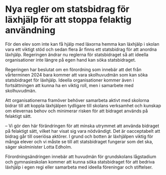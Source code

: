 # Nya regler om statsbidrag för läxhjälp för att stoppa felaktig användning

För den elev som inte kan få hjälp med läxorna hemma kan läxhjälp i skolan vara ett viktigt stöd och sedan flera år finns ett statsbidrag för att anordna läxhjälp. Regeringen ändrar nu reglerna för statsbidraget så att ideella organisationer inte längre på egen hand kan söka statsbidraget.

Regeringen har beslutat om en förordning som innebär att det från vårterminen 2024 bara kommer att vara skolhuvudmän som kan söka statsbidraget för läxhjälp. Ideella organisationer kommer även i fortsättningen att kunna ha en viktig roll, men i samarbete med skolhuvudmän.

Att organisationerna framöver behöver samarbeta aktivt med skolorna bidrar till att koppla läxhjälpen tydligare till skolans verksamhet och kunskap om elevernas behov och minimerar risken för att bidraget används på felaktigt sätt.

– Vi gör den här förändringen för att minska utrymmet att använda bidraget på felaktigt sätt, vilket har visat sig vara nödvändigt. Det är oacceptabelt att bidrag går till oseriösa aktörer. I grund och botten är läxhjälpen viktig för många elever och vi måste se till att statsbidraget fungerar som det ska, säger skolminister Lotta Edholm.

Förordningsändringen innebär att huvudmän för grundskolans lågstadium och gymnasieskolan kommer att kunna söka statsbidraget för att bedriva läxhjälp i egen regi eller samarbeta med ideella föreningar och stiftelser.
